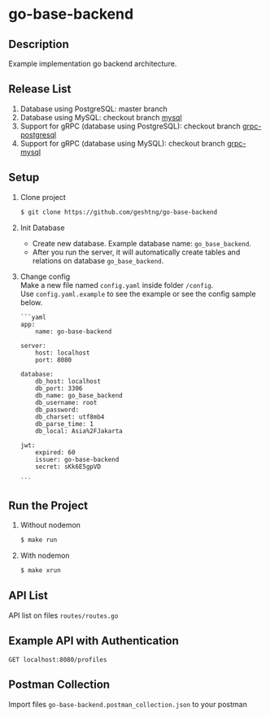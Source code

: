 # go-base-backend

## Description

Example implementation go backend architecture.

## Release List
1. Database using PostgreSQL: master branch
2. Database using MySQL: checkout branch [mysql](https://github.com/geshtng/go-base-backend/tree/mysql)
3. Support for gRPC (database using PostgreSQL): checkout branch [grpc-postgresql](https://github.com/geshtng/go-base-backend/tree/grpc-postgresql)
4. Support for gRPC (database using MySQL): checkout branch [grpc-mysql](https://github.com/geshtng/go-base-backend/tree/grpc-mysql)

## Setup

1.  Clone project

    ```bash
    $ git clone https://github.com/geshtng/go-base-backend
    ```

2.  Init Database

    - Create new database. Example database name: `go_base_backend`.<br>
    - After you run the server, it will automatically create tables and relations on database `go_base_backend`.<br>

3.  Change config
    <br>
    Make a new file named `config.yaml` inside folder `/config`.<br>
    Use `config.yaml.example` to see the example or see the config sample below.<br>

        ```yaml
        app:
            name: go-base-backend

        server:
            host: localhost
            port: 8080

        database:
            db_host: localhost
            db_port: 3306
            db_name: go_base_backend
            db_username: root
            db_password: 
            db_charset: utf8mb4
            db_parse_time: 1
            db_local: Asia%2FJakarta

        jwt:
            expired: 60
            issuer: go-base-backend
            secret: sKk6E5gpVD

        ```

## Run the Project

1. Without nodemon
   ```bash
   $ make run
   ```
2. With nodemon
   ```bash
   $ make xrun
   ```

## API List

API list on files `routes/routes.go`

## Example API with Authentication

```http
GET localhost:8080/profiles
```

## Postman Collection

Import files `go-base-backend.postman_collection.json` to your postman
